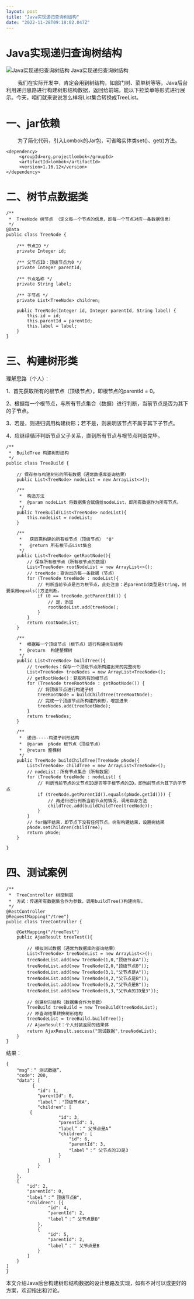 ```yaml
---
layout: post
title: "Java实现递归查询树结构"
date: "2022-11-28T09:18:02.047Z"
---
```

Java实现递归查询树结构
=============

![Java实现递归查询树结构](https://img2023.cnblogs.com/blog/2696192/202211/2696192-20221128165047805-1027537220.png) Java实现递归查询树结构

        我们在实际开发中，肯定会用到树结构，如部门树、菜单树等等。Java后台利用递归思路进行构建树形结构数据，返回给前端，能以下拉菜单等形式进行展示。今天，咱们就来说说怎么样将List集合转换成TreeList。

一、jar依赖
=======

        为了简化代码，引入Lombok的Jar包，可省略实体类set()、get()方法。

    <dependency>
         <groupId>org.projectlombok</groupId>
         <artifactId>lombok</artifactId>
         <version>1.16.12</version>
    </dependency>

二、树节点数据类
========

    /**
     *  TreeNode 树节点 （定义每一个节点的信息，即每一个节点对应一条数据信息）
     */
    @Data
    public class TreeNode {
     
        /** 节点ID */
        private Integer id;
     
        /** 父节点ID：顶级节点为0 */
        private Integer parentId;
     
        /** 节点名称 */
        private String label;
     
        /** 子节点 */
        private List<TreeNode> children;
     
        public TreeNode(Integer id, Integer parentId, String label) {
            this.id = id;
            this.parentId = parentId;
            this.label = label;
        }
    }

三、构建树形类
=======

理解思路（个人）：

1、首先获取所有的根节点（顶级节点），即根节点的parentId = 0。

2、根据每一个根节点，与所有节点集合（数据）进行判断，当前节点是否为其下的子节点。

3、若是，则递归调用构建树形；若不是，则表明该节点不属于其下子节点。

4、应继续循环判断节点父子关系，直到所有节点与根节点判断完毕。

    /**
     *  BuildTree 构建树形结构
     */
    public class TreeBuild {
        
        // 保存参与构建树形的所有数据（通常数据库查询结果）
        public List<TreeNode> nodeList = new ArrayList<>();
     
        /**
         *  构造方法
         *  @param nodeList 将数据集合赋值给nodeList，即所有数据作为所有节点。
         */
        public TreeBuild(List<TreeNode> nodeList){
            this.nodeList = nodeList;
        }
     
        /**
         *   获取需构建的所有根节点（顶级节点） "0"
         *   @return 所有根节点List集合
         */
        public List<TreeNode> getRootNode(){
            // 保存所有根节点（所有根节点的数据）
            List<TreeNode> rootNodeList = new ArrayList<>();
            // treeNode：查询出的每一条数据（节点）
            for (TreeNode treeNode : nodeList){
                // 判断当前节点是否为根节点，此处注意：若parentId类型是String，则要采用equals()方法判断。
                if (0 == treeNode.getParentId()) {
                    // 是，添加
                    rootNodeList.add(treeNode);
                }
            }
            return rootNodeList;
        }
     
        /**
         *  根据每一个顶级节点（根节点）进行构建树形结构
         *  @return  构建整棵树
         */
        public List<TreeNode> buildTree(){
            // treeNodes：保存一个顶级节点所构建出来的完整树形
            List<TreeNode> treeNodes = new ArrayList<TreeNode>();
            // getRootNode()：获取所有的根节点
            for (TreeNode treeRootNode : getRootNode()) {
                // 将顶级节点进行构建子树
                treeRootNode = buildChildTree(treeRootNode);
                // 完成一个顶级节点所构建的树形，增加进来
                treeNodes.add(treeRootNode);
            }
            return treeNodes;
        }
     
        /**
         *  递归-----构建子树形结构
         *  @param  pNode 根节点（顶级节点）
         *  @return 整棵树
         */
        public TreeNode buildChildTree(TreeNode pNode){
            List<TreeNode> childTree = new ArrayList<TreeNode>();
            // nodeList：所有节点集合（所有数据）
            for (TreeNode treeNode : nodeList) {
                // 判断当前节点的父节点ID是否等于根节点的ID，即当前节点为其下的子节点
                if (treeNode.getParentId().equals(pNode.getId())) {
                    // 再递归进行判断当前节点的情况，调用自身方法
                    childTree.add(buildChildTree(treeNode));
                }
            }
            // for循环结束，即节点下没有任何节点，树形构建结束，设置树结果
            pNode.setChildren(childTree);
            return pNode;
        }
     
    }

四、测试案例
======

    /**
     *  TreeController 树控制层
     *  方式：传递所有数据集合作为参数，调用buildTree()构建树形。
     */
    @RestController
    @RequestMapping("/tree")
    public class TreeController {
     
        @GetMapping("/treeTest")
        public AjaxResult treeTest(){
     
            // 模拟测试数据（通常为数据库的查询结果）
            List<TreeNode> treeNodeList = new ArrayList<>();
            treeNodeList.add(new TreeNode(1,0,"顶级节点A"));
            treeNodeList.add(new TreeNode(2,0,"顶级节点B"));
            treeNodeList.add(new TreeNode(3,1,"父节点是A"));
            treeNodeList.add(new TreeNode(4,2,"父节点是B"));
            treeNodeList.add(new TreeNode(5,2,"父节点是B"));
            treeNodeList.add(new TreeNode(6,3,"父节点的ID是3"));
     
            // 创建树形结构（数据集合作为参数）
            TreeBuild treeBuild = new TreeBuild(treeNodeList);
            // 原查询结果转换树形结构
            treeNodeList = treeBuild.buildTree();
            // AjaxResult：个人封装返回的结果体
            return AjaxResult.success("测试数据",treeNodeList);
        }
    }

结果：

    {
    	"msg”：“ 测试数据”，
    	"code": 200,
    	"data": [
      		  {
    			"id": 1,
    			"parentId": 0,
    			"label＂："顶级节点A",
    			"children": [
       		 {
    					"id": 3,
        				"parentId": 1,
    					"label＂：“ 父节点是A＂
    					"children": [
    						"id": 6,
    						"parentId": 3,
    						"label＂：“ 父节点的ID是3
    					}
    				]
    			}
    		]
    	}, 
    	{
    		"id": 2,
    		"parentId": 0,
    		"labe1＂：“ 顶级节点B",
    		"children": [{
    				"id": 4,
    				"parentId": 2,
    				"label＂：“ 父节点是B"
    			},
    			{
    				"id": 5,
    				"parentId": 2,
    				"label＂：＂ 父节点是B
    			}
    		]
    	}
    ]
    }

本文介绍Java后台构建树形结构数据的设计思路及实现，如有不对可以或更好的方案，欢迎指出和讨论。